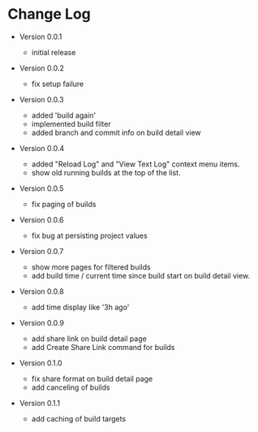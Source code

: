 # Change Log

* Version 0.0.1
  * initial release

* Version 0.0.2
  * fix setup failure

* Version 0.0.3
  * added 'build again'
  * implemented build filter
  * added branch and commit info on build detail view

* Version 0.0.4
  * added "Reload Log" and "View Text Log" context menu items.
  * show old running builds at the top of the list.

* Version 0.0.5
  * fix paging of builds

* Version 0.0.6
  * fix bug at persisting project values

* Version 0.0.7
  * show more pages for filtered builds
  * add build time / current time since build start on build detail view.

* Version 0.0.8
  * add time display like '3h ago'

* Version 0.0.9
  * add share link on build detail page
  * add Create Share Link command for builds

* Version 0.1.0
  * fix share format on build detail page
  * add canceling of builds

* Version 0.1.1
  * add caching of build targets
